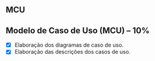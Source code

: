 ## MCU

## Modelo de Caso de Uso (MCU) – 10% 
- [x] Elaboração dos diagramas de caso de uso. 
- [x] Elaboração das descrições dos casos de uso.
